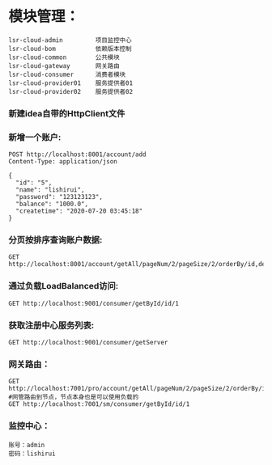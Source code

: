 # **模块管理：**

    lsr-cloud-admin         项目监控中心
    lsr-cloud-bom           依赖版本控制
    lsr-cloud-common        公共模块
    lsr-cloud-gateway       网关路由
    lsr-cloud-consumer      消费者模块
    lsr-cloud-provider01    服务提供者01
    lsr-cloud-provider02    服务提供者02
### **新建idea自带的HttpClient文件**
### 新增一个账户:

    POST http://localhost:8001/account/add
    Content-Type: application/json
    
    {
      "id": "5",
      "name": "lishirui",
      "password": "123123123",
      "balance": "1000.0",
      "createtime": "2020-07-20 03:45:18"
    }
### 分页按排序查询账户数据:
    
    GET http://localhost:8001/account/getAll/pageNum/2/pageSize/2/orderBy/id,desc


### 通过负载LoadBalanced访问:

    GET http://localhost:9001/consumer/getById/id/1

### 获取注册中心服务列表:
    
    GET http://localhost:9001/consumer/getServer

### 网关路由：

    GET http://localhost:7001/pro/account/getAll/pageNum/2/pageSize/2/orderBy/id,desc
    #网管路由到节点，节点本身也是可以使用负载的
    GET http://localhost:7001/sm/consumer/getById/id/1
    
### 监控中心：
    
    账号：admin
    密码：lishirui